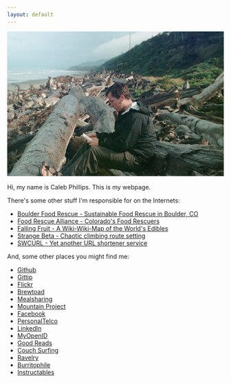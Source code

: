 ```yaml
---
layout: default
---
```

<img src="/images/me_reading.jpg">


Hi, my name is Caleb Phillips. This is my webpage. 

There's some other stuff I'm responsible for on the Internets:

*  [Boulder Food Rescue - Sustainable Food Rescue in Boulder, CO](http://boulderfoodrescue.org)
*  [Food Rescue Alliance - Colorado's Food Rescuers](http://foodrescuealliance.org)
*  [Falling Fruit - A Wiki-Wiki-Map of the World's Edibles](http://fallingfruit.org)
*  [Strange Beta - Chaotic climbing route setting](http://strangebeta.com)
*  [SWCURL - Yet another URL shortener service](http://swcurl.com)

And, some other places you might find me:

*  [Github](https///github.com/somerandomsequence)
*  [Gittip](https///www.gittip.com/Caleb%20Phillips/)
*  [Flickr](http://flickr.com/photos/somerandomsequence)
*  [Brewtoad](http://www.brewtoad.com/users/50568)
*  [Mealsharing](http://www.mealsharing.com/users/caleb-p)
*  [Mountain Project](http://www.mountainproject.com/u/caleb_phillips/106046876)
*  [Facebook](http://www.facebook.com/profile.php?id=42001954)
*  [PersonalTelco](http://wiki.personaltelco.net/CalebPhillips)
*  [LinkedIn](http://www.linkedin.com/in/smallwhitecube)
*  [MyOpenID](http://caleb.myopenid.com/)
*  [Good Reads](http://www.goodreads.com/user/show/1442825)
*  [Couch Surfing](https///www.couchsurfing.org/people/cphillips/)
*  [Ravelry](http://www.ravelry.com/people/caleb)
*  [Burritophile](http://www.burritophile.com/user.php?id=1710)
*  [Instructables](http://www.instructables.com/member/cphillips/)
